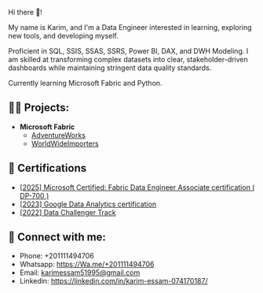 
Hi there 👋!

My name is Karim, and I'm a Data Engineer interested in learning, exploring new tools, and developing myself.

Proficient in SQL, SSIS, SSAS, SSRS, Power BI, DAX, and DWH Modeling. I am skilled at transforming complex datasets into clear, stakeholder-driven 
dashboards while maintaining stringent data quality standards.

Currently learning Microsoft Fabric and Python.





<h2>👨‍💻 Projects:</h2>

- <b>Microsoft Fabric </b>
  - [AdventureWorks](https://github.com/EngKarimEssam/AdventureWorks_FabricProject)
  - [WorldWideImporters](https://github.com/EngKarimEssam/WorldWideImporters)




<h2> 📃  Certifications</h2>

- [[2025] Microsoft Certified: Fabric Data Engineer Associate certification ( DP-700 )](https://github.com/EngKarimEssam/Portfolio/blob/main/03.Microsoft%20Certified%20Fabric%20Data%20Engineer%20Associate%20certification%20(%20DP-700%20).jpeg?raw=true)
- [[2023] Google Data Analytics certification](https://github.com/EngKarimEssam/Portfolio/blob/main/02.%20Google%20Data%20Analytics%20Certificate.jpeg?raw=true)
- [[2022] Data Challenger Track](https://github.com/EngKarimEssam/Portfolio/blob/main/01.Data%20Challenger%20Track%20.png?raw=true)


<h2> 🤳 Connect with me:</h2>

 - Phone: +201111494706
 - Whatsapp: https://Wa.me/+201111494706
 - Email: karimessam51995@gmail.com
 - Linkedin: https://linkedin.com/in/karim-essam-074170187/
 










<!--
**joshmadakor1/joshmadakor1** is a ✨ _special_ ✨ repository because its `README.md` (this file) appears on your GitHub profile.

Here are some ideas to get you started:

- 🔭 I’m currently working on ...
- 🌱 I’m currently learning ...
- 👯 I’m looking to collaborate on ...
- 🤔 I’m looking for help with ...
- 💬 Ask me about ...
- 📫 How to reach me: ...
- 😄 Pronouns: ...
- ⚡ Fun fact: ...
-->
